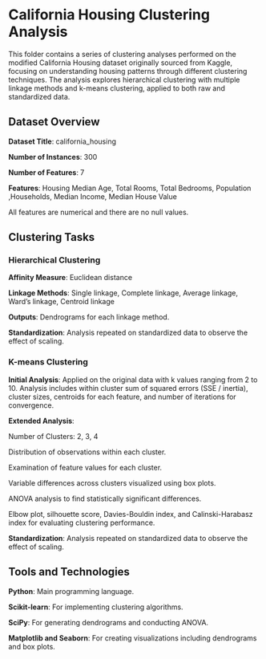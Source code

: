 # California Housing Clustering Analysis
This folder contains a series of clustering analyses performed on the modified California Housing dataset originally sourced from Kaggle, focusing on understanding housing patterns through different clustering techniques. The analysis explores hierarchical clustering with multiple linkage methods and k-means clustering, applied to both raw and standardized data.

## Dataset Overview
**Dataset Title**: california_housing

**Number of Instances**: 300

**Number of Features**: 7

**Features**: Housing Median Age, Total Rooms, Total Bedrooms, Population ,Households, Median Income, Median House Value

All features are numerical and there are no null values.

## Clustering Tasks
### Hierarchical Clustering
**Affinity Measure**: Euclidean distance

**Linkage Methods**: Single linkage, Complete linkage, Average linkage, Ward’s linkage, Centroid linkage

**Outputs**: Dendrograms for each linkage method.

**Standardization**: Analysis repeated on standardized data to observe the effect of scaling.

### K-means Clustering
**Initial Analysis**: Applied on the original data with k values ranging from 2 to 10. Analysis includes within cluster sum of squared errors (SSE / inertia), cluster sizes, centroids for each feature, and number of iterations for convergence.

**Extended Analysis**:

Number of Clusters: 2, 3, 4

Distribution of observations within each cluster.

Examination of feature values for each cluster.

Variable differences across clusters visualized using box plots.

ANOVA analysis to find statistically significant differences.

Elbow plot, silhouette score, Davies-Bouldin index, and Calinski-Harabasz index for evaluating clustering performance.

**Standardization**: Analysis repeated on standardized data to observe the effect of scaling.

## Tools and Technologies
**Python**: Main programming language.

**Scikit-learn**: For implementing clustering algorithms.

**SciPy**: For generating dendrograms and conducting ANOVA.

**Matplotlib and Seaborn**: For creating visualizations including dendrograms and box plots.
